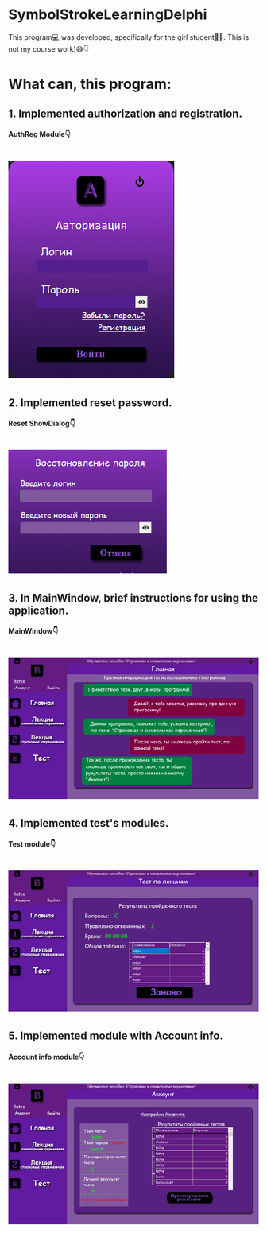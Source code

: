# SymbolStrokeLearningDelphi
This program💻 was developed, specifically for the girl student👩‍🎓.  This is not my course work)😅👇

# What can, this program:
## 1. Implemented authorization and registration.
#### AuthReg Module👇
![Image alt](https://github.com/vadimsmerekooo/SymbolStrokeLearningDelphi/raw/master/Program/PreviewImg/AuthReg.png)
=====================
## 2. Implemented reset password.
#### Reset ShowDialog👇
![Image alt](https://github.com/vadimsmerekooo/SymbolStrokeLearningDelphi/raw/master/Program/PreviewImg/ResetPass.png)
=====================
## 3. In MainWindow, brief instructions for using the application.
#### MainWindow👇
![Image alt](https://github.com/vadimsmerekooo/SymbolStrokeLearningDelphi/raw/master/Program/PreviewImg/Main.png)
=====================
## 4. Implemented test's modules.
#### Test module👇
![Image alt](https://github.com/vadimsmerekooo/SymbolStrokeLearningDelphi/raw/master/Program/PreviewImg/Test.png)
=====================
## 5. Implemented module with Account info.
#### Account info module👇
![Image alt](https://github.com/vadimsmerekooo/SymbolStrokeLearningDelphi/raw/master/Program/PreviewImg/AccountInfo.png)
=====================
